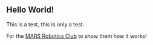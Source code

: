 Hello World!
------------

This is a test, this is only a test.

For the [MARS Robotics Club](http://transistortitansandohmsolympians.weebly.com/) to show them how it works!
